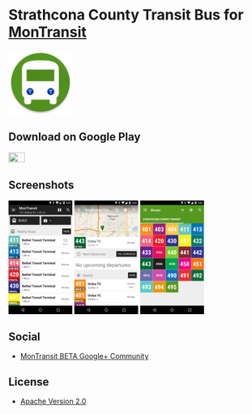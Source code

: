 # Strathcona County Transit Bus for [MonTransit](https://github.com/mtransitapps/mtransit-for-android)

<img width="25%" height="25%" src="https://raw.githubusercontent.com/mtransitapps/ca-strathcona-county-transit-bus-android/master/pub/hi-res-app-icon.png"/>

## Download on Google Play

<a href="https://play.google.com/store/apps/details?id=org.mtransit.android.ca_strathcona_county_transit_bus"><img width="25%" height="25%" src="https://play.google.com/intl/en_us/badges/images/apps/en-play-badge.png"/></a>

## Screenshots

<img width="25%" height="25%" src="https://raw.githubusercontent.com/mtransitapps/ca-strathcona-county-transit-bus-android/master/pub/screenshot-phone-1.png"/>
<img width="25%" height="25%" src="https://raw.githubusercontent.com/mtransitapps/ca-strathcona-county-transit-bus-android/master/pub/screenshot-phone-2.png"/>
<img width="25%" height="25%" src="https://raw.githubusercontent.com/mtransitapps/ca-strathcona-county-transit-bus-android/master/pub/screenshot-phone-3.png"/>

## Social

* [MonTransit BETA Google+ Community](https://plus.google.com/communities/111796337224469270605)

## License

* [Apache Version 2.0](http://www.apache.org/licenses/LICENSE-2.0.html)
